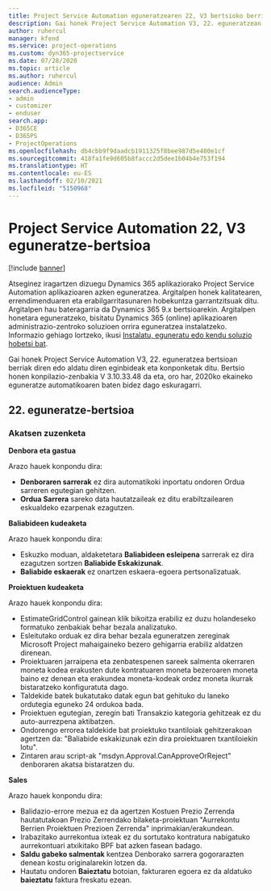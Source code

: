 ```yaml
---
title: Project Service Automation eguneratzearen 22, V3 bertsioko berrikuntzak edo aldaketak
description: Gai honek Project Service Automation V3, 22. eguneratzean erabilgarri dauden eginbideak eta konponketak ditu.
author: ruhercul
manager: kfend
ms.service: project-operations
ms.custom: dyn365-projectservice
ms.date: 07/28/2020
ms.topic: article
ms.author: ruhercul
audience: Admin
search.audienceType:
- admin
- customizer
- enduser
search.app:
- D365CE
- D365PS
- ProjectOperations
ms.openlocfilehash: db4cbb9f9daadcb1911325f8bee987d5e480e1cf
ms.sourcegitcommit: 418fa1fe9d605b8faccc2d5dee1b04b4e753f194
ms.translationtype: HT
ms.contentlocale: eu-ES
ms.lasthandoff: 02/10/2021
ms.locfileid: "5150968"
---
```

# <a name="project-service-automation-update-release-22-v3"></a>Project Service Automation 22, V3 eguneratze-bertsioa

[!include [banner](../includes/psa-now-project-operations.md)]

Atseginez iragartzen dizuegu Dynamics 365 aplikaziorako Project Service Automation aplikazioaren azken eguneratzea. Argitalpen honek kalitatearen, errendimenduaren eta erabilgarritasunaren hobekuntza garrantzitsuak ditu. Argitalpen hau bateragarria da Dynamics 365 9.x bertsioarekin. Argitalpen honetara eguneratzeko, bisitatu Dynamics 365 (online) aplikazioaren administrazio-zentroko soluzioen orrira eguneratzea instalatzeko. Informazio gehiago lortzeko, ikusi [Instalatu, eguneratu edo kendu soluzio hobetsi bat](https://docs.microsoft.com/power-platform/admin/install-remove-preferred-solution).

Gai honek Project Service Automation V3, 22. eguneratzea bertsioan berriak diren edo aldatu diren eginbideak eta konponketak ditu. Bertsio honen konpilazio-zenbakia V 3.10.33.48 da eta, oro har, 2020ko ekaineko eguneratze automatikoaren baten bidez dago eskuragarri.

## <a name="update-release-22"></a>22. eguneratze-bertsioa

### <a name="bug-fixes"></a>Akatsen zuzenketa



**Denbora eta gastua**

Arazo hauek konpondu dira:

- **Denboraren sarrerak** ez dira automatikoki inportatu ondoren Ordua sarreren egutegian gehitzen.
- **Ordua Sarrera** sareko data hautatzaileak ez ditu erabiltzailearen eskualdeko ezarpenak ezagutzen.

**Baliabideen kudeaketa**

Arazo hauek konpondu dira:

- Eskuzko moduan, aldaketetara **Baliabideen esleipena** sarrerak ez dira ezagutzen sortzen **Baliabide Eskakizunak**.
- **Baliabide eskaerak** ez onartzen eskaera-egoera pertsonalizatuak.

**Proiektuen kudeaketa**

Arazo hauek konpondu dira:

- EstimateGridControl gainean klik bikoitza erabiliz ez duzu holandeseko formatuko zenbakiak behar bezala analizatuko.
- Esleitutako orduak ez dira behar bezala eguneratzen zereginak Microsoft Project mahaigaineko bezero gehigarria erabiliz aldatzen direnean.
- Proiektuaren jarraipena eta zenbatespenen sareek salmenta okerraren moneta kodea erakusten dute kontratuaren moneta bezeroaren moneta baino ez denean eta erakundea moneta-kodeak ordez moneta ikurrak bistaratzeko konfiguratuta dago.
- Taldekide batek bukatutako datak egun bat gehituko du laneko ordutegia eguneko 24 ordukoa bada.
- Proiektuen egutegian, zeregin bati Transakzio kategoria gehitzeak ez du auto-aurrezpena aktibatzen.
- Ondorengo errorea taldekide bat proiektuko txantiloiak gehitzerakoan agertzen da: "Baliabide eskakizunak ezin dira proiektuaren txantiloiekin lotu". 
- Zintaren arau script-ak "msdyn.Approval.CanApproveOrReject" denboraren akatsa bistaratzen du.

**Sales**

Arazo hauek konpondu dira:

- Balidazio-errore mezua ez da agertzen Kostuen Prezio Zerrenda hautatutakoan Prezio Zerrendako bilaketa-proiektuan "Aurrekontu Berrien Proiektuen Prezioen Zerrenda" inprimakian/erakundean.
- Irabazitako aurrekontua ixteak ez du sortutako kontratura nabigatuko aurrekontuari atxikitako BPF bat azken fasean badago.
- **Saldu gabeko salmentak** kentzea Denborako sarrera gogorarazten denean kostu originalarekin lotzen da.
- Hautatu ondoren **Baieztatu** botoian, fakturaren egoera ez da aldatuko **baieztatu** faktura freskatu ezean.
